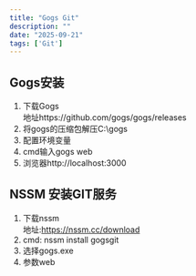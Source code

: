 ```yaml
---
title: "Gogs Git"
description: ""
date: "2025-09-21"
tags: ['Git']
---
```


## Gogs安装  
1. 下载Gogs  
地址https://github.com/gogs/gogs/releases  
2. 将gogs的压缩包解压C:\gogs  
3. 配置环境变量
4. cmd输入gogs web
5. 浏览器http://localhost:3000

## NSSM 安装GIT服务
1. 下载nssm  
地址:https://nssm.cc/download  
2. cmd: nssm install gogsgit  
3. 选择gogs.exe  
4. 参数web 